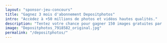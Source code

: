```yaml
---
layout: "sponsor-jeu-concours"
title: "Gagnez 3 mois d'abonnement Depositphotos"
intro: "Accèdez à +50 millions de photos et vidéos hautes qualités."
description: "Tentez votre chance pour gagner 150 images gratuites par mois de haute qualité durant les 3 prochains mois."
image: "Depositphotos_7918582_original.jpg"
permalink: "/depositphotos/"
---
```

